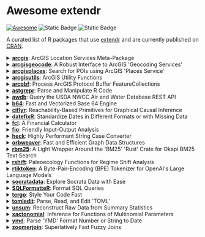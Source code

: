 # Awesome extendr


[![Awesome](https://awesome.re/badge.svg)](https://awesome.re) ![Static
Badge](https://img.shields.io/badge/Last_Updated-2025--08--24-276DC2)
![Static
Badge](https://img.shields.io/badge/Total_Downloads-487407-276DC2)

A curated list of R packages that use
[extendr](https://extendr.github.io/) and are currently published on
[CRAN](https://cran.r-project.org/).

<details>
  <summary><a href='https://github.com/R-ArcGIS/arcgis/'><strong>arcgis</strong></a>: ArcGIS Location Services Meta-Package</summary>
    <ul>
      <li><strong>Author:</strong> Josiah Parry</li>
      <li><strong>URL:</strong> <a href='https://github.com/R-ArcGIS/arcgis/'>https://github.com/R-ArcGIS/arcgis/</a>, <a href='https://developers.arcgis.com/r-bridge/'>https://developers.arcgis.com/r-bridge/</a></li>
      <li><strong>Description:</strong> Provides easy installation and loading of core ArcGIS
    location services packages 'arcgislayers', 'arcgisutils',
    'arcgisgeocode', and 'arcgisplaces'. Enabling developers to interact
    with spatial data and services from 'ArcGIS Online', 'ArcGIS
    Enterprise', and 'ArcGIS Platform'. Learn more about the 'arcgis'
    meta-package at <a href='https://developers.arcgis.com/r-bridge/'>https://developers.arcgis.com/r-bridge/</a>.</li>
      <li><strong>Downloads:</strong> 6039</li>
    </ul>
</details>
<details>
  <summary><a href='https://github.com/r-arcgis/arcgisgeocode'><strong>arcgisgeocode</strong></a>: A Robust Interface to ArcGIS 'Geocoding Services'</summary>
    <ul>
      <li><strong>Author:</strong> Josiah Parry</li>
      <li><strong>URL:</strong> <a href='https://github.com/r-arcgis/arcgisgeocode'>https://github.com/r-arcgis/arcgisgeocode</a>, <a href='https://developers.arcgis.com/r-bridge/api-reference/arcgisgeocode'>https://developers.arcgis.com/r-bridge/api-reference/arcgisgeocode</a></li>
      <li><strong>Description:</strong> A very fast and robust interface to ArcGIS 'Geocoding
    Services'. Provides capabilities for reverse geocoding, finding
    address candidates, character-by-character search autosuggestion, and
    batch geocoding. The public 'ArcGIS World Geocoder' is accessible for
    free use via 'arcgisgeocode' for all services except batch geocoding.
    'arcgisgeocode' also integrates with 'arcgisutils' to provide access
    to custom locators or private 'ArcGIS World Geocoder' hosted on
    'ArcGIS Enterprise'. Learn more in the 'Geocode service' API reference
    <a href='https://developers.arcgis.com/rest/geocode/api-reference/overview-world-geocoding-service.htm'>https://developers.arcgis.com/rest/geocode/api-reference/overview-world-geocoding-service.htm</a>.</li>
      <li><strong>Downloads:</strong> 7695</li>
    </ul>
</details>
<details>
  <summary><a href='https://github.com/R-ArcGIS/arcgisplaces'><strong>arcgisplaces</strong></a>: Search for POIs using ArcGIS 'Places Service'</summary>
    <ul>
      <li><strong>Author:</strong> Josiah Parry</li>
      <li><strong>URL:</strong> <a href='https://github.com/R-ArcGIS/arcgisplaces'>https://github.com/R-ArcGIS/arcgisplaces</a>, <a href='https://developers.arcgis.com/r-bridge/api-reference/arcgisplaces'>https://developers.arcgis.com/r-bridge/api-reference/arcgisplaces</a>, <a href='https://r.esri.com/arcgisplaces'>https://r.esri.com/arcgisplaces</a></li>
      <li><strong>Description:</strong> The ArcGIS 'Places service' is a ready-to-use location
    service that can search for businesses and geographic locations around
    the world. It allows you to find, locate, and discover detailed
    information about each place. Query for places near a point, within a
    bounding box, filter based on categories, or provide search text.
    'arcgisplaces' integrates with 'sf' for out of the box compatibility
    with other spatial libraries. Learn more in the 'Places service' API reference <a href='https://developers.arcgis.com/rest/places/'>https://developers.arcgis.com/rest/places/</a>.</li>
      <li><strong>Downloads:</strong> 47506</li>
    </ul>
</details>
<details>
  <summary><a href='https://github.com/R-ArcGIS/arcgisutils'><strong>arcgisutils</strong></a>: ArcGIS Utility Functions</summary>
    <ul>
      <li><strong>Author:</strong> Josiah Parry</li>
      <li><strong>URL:</strong> <a href='https://github.com/R-ArcGIS/arcgisutils'>https://github.com/R-ArcGIS/arcgisutils</a>, <a href='https://developers.arcgis.com/r-bridge/api-reference/arcgisutils/'>https://developers.arcgis.com/r-bridge/api-reference/arcgisutils/</a></li>
      <li><strong>Description:</strong> Developer oriented utility functions designed to be used as
    the building blocks of R packages that work with ArcGIS Location
    Services. It provides functionality for authorization, Esri JSON
    construction and parsing, as well as other utilities pertaining to
    geometry and Esri type conversions. To support 'ArcGIS Pro' users,
    authorization can be done via 'arcgisbinding'. Installation
    instructions for 'arcgisbinding' can be found at
    <a href='https://developers.arcgis.com/r-bridge/installation/'>https://developers.arcgis.com/r-bridge/installation/</a>.</li>
      <li><strong>Downloads:</strong> 18657</li>
    </ul>
</details>
<details>
  <summary><a href='https://r.esri.com/arcpbf/'><strong>arcpbf</strong></a>: Process ArcGIS Protocol Buffer FeatureCollections</summary>
    <ul>
      <li><strong>Author:</strong> Josiah Parry</li>
      <li><strong>URL:</strong> <a href='https://r.esri.com/arcpbf/'>https://r.esri.com/arcpbf/</a>, <a href='https://github.com/R-ArcGIS/arcpbf'>https://github.com/R-ArcGIS/arcpbf</a></li>
      <li><strong>Description:</strong> Fast processing of ArcGIS FeatureCollection protocol buffers in R.
  It is designed to work seamlessly with 'httr2' and integrates with 'sf'. </li>
      <li><strong>Downloads:</strong> 13882</li>
    </ul>
</details>
<details>
  <summary><a href='https://github.com/etiennebacher/astgrepr'><strong>astgrepr</strong></a>: Parse and Manipulate R Code</summary>
    <ul>
      <li><strong>Author:</strong> Etienne Bacher</li>
      <li><strong>URL:</strong> <a href='https://github.com/etiennebacher/astgrepr'>https://github.com/etiennebacher/astgrepr</a>, <a href='https://astgrepr.etiennebacher.com/'>https://astgrepr.etiennebacher.com/</a></li>
      <li><strong>Description:</strong> Parsing R code is key to build tools such as linters and stylers.
    This package provides a binding to the 'Rust' crate 'ast-grep' so that one
    can parse and explore R code.</li>
      <li><strong>Downloads:</strong> 1026</li>
    </ul>
</details>
<details>
  <summary><a href='https://github.com/kbvernon/awdb'><strong>awdb</strong></a>: Query the USDA NWCC Air and Water Database REST API</summary>
    <ul>
      <li><strong>Author:</strong> Kenneth Blake Vernon</li>
      <li><strong>URL:</strong> <a href='https://github.com/kbvernon/awdb'>https://github.com/kbvernon/awdb</a>, <a href='https://kbvernon.github.io/awdb/'>https://kbvernon.github.io/awdb/</a></li>
      <li><strong>Description:</strong> Query the four endpoints of the 'Air and Water Database (AWDB) REST
    API' maintained by the National Water and Climate Center (NWCC) at the 
    United States Department of Agriculture (USDA). Endpoints include data, 
    forecast, reference-data, and metadata. The package is extremely light 
    weight, with 'Rust' via 'extendr' doing most of the heavy lifting to 
    deserialize and flatten deeply nested 'JSON' responses. The AWDB can be 
    found at <a href='https://wcc.sc.egov.usda.gov/awdbRestApi/swagger-ui/index.html'>https://wcc.sc.egov.usda.gov/awdbRestApi/swagger-ui/index.html</a>.</li>
      <li><strong>Downloads:</strong> 1243</li>
    </ul>
</details>
<details>
  <summary><a href='https://extendr.github.io/b64/'><strong>b64</strong></a>: Fast and Vectorized Base 64 Engine</summary>
    <ul>
      <li><strong>Author:</strong> Josiah Parry</li>
      <li><strong>URL:</strong> <a href='https://extendr.github.io/b64/'>https://extendr.github.io/b64/</a>, <a href='https://github.com/extendr/b64'>https://github.com/extendr/b64</a></li>
      <li><strong>Description:</strong> Provides a fast, lightweight, and vectorized base 64 engine
    to encode and decode character and raw vectors as well as files stored
    on disk. Common base 64 alphabets are supported out of the box
    including the standard, URL-safe, bcrypt, crypt, 'BinHex', and
    IMAP-modified UTF-7 alphabets. Custom engines can be created to
    support unique base 64 encoding and decoding needs.</li>
      <li><strong>Downloads:</strong> 39951</li>
    </ul>
</details>
<details>
  <summary><a href='https://cifly.pages.dev/'><strong>ciflyr</strong></a>: Reachability-Based Primitives for Graphical Causal Inference</summary>
    <ul>
      <li><strong>Author:</strong> Marcel Wienöbst</li>
      <li><strong>URL:</strong> <a href='https://cifly.pages.dev/'>https://cifly.pages.dev/</a>, <a href='https://github.com/mwien/CIfly'>https://github.com/mwien/CIfly</a></li>
      <li><strong>Description:</strong> Provides a framework for specifying and running flexible
    linear-time reachability-based algorithms for graphical causal inference. Rule
    tables are used to encode and customize the reachability algorithm to typical
    causal and probabilistic reasoning tasks such as finding d-connected nodes or
    more advanced applications. For more information, see Wienöbst, Weichwald and
    Henckel (2025) <a href='doi:10.48550/arXiv.2506.15758'>doi:10.48550/arXiv.2506.15758</a>.</li>
      <li><strong>Downloads:</strong> 370</li>
    </ul>
</details>
<details>
  <summary><a href='https://docs.ropensci.org/datefixR/'><strong>datefixR</strong></a>: Standardize Dates in Different Formats or with Missing Data</summary>
    <ul>
      <li><strong>Author:</strong> Nathan Constantine-Cooke</li>
      <li><strong>URL:</strong> <a href='https://docs.ropensci.org/datefixR/'>https://docs.ropensci.org/datefixR/</a>, <a href='https://github.com/ropensci/datefixR'>https://github.com/ropensci/datefixR</a></li>
      <li><strong>Description:</strong> There are many different formats dates are commonly
    represented with: the order of day, month, or year can differ,
    different separators ("-", "/", or whitespace) can be used, months can
    be numerical, names, or abbreviations and year given as two digits or
    four. 'datefixR' takes dates in all these different formats and
    converts them to R's built-in date class. If 'datefixR' cannot
    standardize a date, such as because it is too malformed, then the user
    is told which date cannot be standardized and the corresponding ID for
    the row. 'datefixR' also allows the imputation of missing days and
    months with user-controlled behavior.</li>
      <li><strong>Downloads:</strong> 14045</li>
    </ul>
</details>
<details>
  <summary><a href='https://github.com/shrektan/fcl'><strong>fcl</strong></a>: A Financial Calculator</summary>
    <ul>
      <li><strong>Author:</strong> Xianying Tan</li>
      <li><strong>URL:</strong> <a href='https://github.com/shrektan/fcl'>https://github.com/shrektan/fcl</a>, <a href='https://shrektan.github.io/fcl/'>https://shrektan.github.io/fcl/</a></li>
      <li><strong>Description:</strong> A financial calculator that provides very fast implementations
    of common financial indicators using 'Rust' code. It includes functions for
    bond-related indicators, such as yield to maturity ('YTM'), modified duration,
    and Macaulay duration, as well as functions for calculating time-weighted
    and money-weighted rates of return (using 'Modified Dietz' method) for multiple portfolios,
    given their market values and profit and loss ('PnL') data. 'fcl' is designed
    to be efficient and accurate for financial analysis and computation. The methods
    used in this package are based on the following references:
    <a href='https://en.wikipedia.org/wiki/Modified_Dietz_method'>https://en.wikipedia.org/wiki/Modified_Dietz_method</a>,
    <a href='https://en.wikipedia.org/wiki/Time-weighted_return'>https://en.wikipedia.org/wiki/Time-weighted_return</a>.</li>
      <li><strong>Downloads:</strong> 201291</li>
    </ul>
</details>
<details>
  <summary><a href='https://albersonmiranda.github.io/fio/'><strong>fio</strong></a>: Friendly Input-Output Analysis</summary>
    <ul>
      <li><strong>Author:</strong> Alberson da Silva Miranda</li>
      <li><strong>URL:</strong> <a href='https://albersonmiranda.github.io/fio/'>https://albersonmiranda.github.io/fio/</a>, <a href='https://github.com/albersonmiranda/fio'>https://github.com/albersonmiranda/fio</a></li>
      <li><strong>Description:</strong> Simplifies the process of importing and managing input-output
  matrices from 'Microsoft Excel' into R, and provides a suite of functions for
  analysis. It leverages the 'R6' class for clean, memory-efficient
  object-oriented programming. Furthermore, all linear algebra computations are
  implemented in 'Rust' to achieve highly optimized performance.</li>
      <li><strong>Downloads:</strong> 50483</li>
    </ul>
</details>
<details>
  <summary><a href='https://github.com/DyfanJones/heck'><strong>heck</strong></a>: Highly Performant String Case Converter</summary>
    <ul>
      <li><strong>Author:</strong> Josiah Parry</li>
      <li><strong>URL:</strong> <a href='https://github.com/DyfanJones/heck'>https://github.com/DyfanJones/heck</a>, <a href='https://dyfanjones.r-universe.dev/heck'>https://dyfanjones.r-universe.dev/heck</a></li>
      <li><strong>Description:</strong> Provides a case conversion between common cases like CamelCase and 
    snake_case. Using the 'rust crate heck' <a href='https://github.com/withoutboats/heck'>https://github.com/withoutboats/heck</a>
    as the backend for a highly performant case conversion for 'R'.</li>
      <li><strong>Downloads:</strong> 4851</li>
    </ul>
</details>
<details>
  <summary><a href='https://github.com/ixpantia/orbweaver-r'><strong>orbweaver</strong></a>: Fast and Efficient Graph Data Structures</summary>
    <ul>
      <li><strong>Author:</strong> ixpantia, SRL</li>
      <li><strong>URL:</strong> <a href='https://github.com/ixpantia/orbweaver-r'>https://github.com/ixpantia/orbweaver-r</a></li>
      <li><strong>Description:</strong> Seamlessly build and manipulate graph structures, leveraging
    its high-performance methods for filtering, joining, and mutating
    data. Ensures that mutations and changes to the graph are performed in
    place, streamlining your workflow for optimal productivity.</li>
      <li><strong>Downloads:</strong> 3418</li>
    </ul>
</details>
<details>
  <summary><a href='https://davzim.github.io/rbm25/'><strong>rbm25</strong></a>: A Light Wrapper Around the 'BM25' 'Rust' Crate for Okapi BM25
Text Search</summary>
    <ul>
      <li><strong>Author:</strong> David Zimmermann-Kollenda</li>
      <li><strong>URL:</strong> <a href='https://davzim.github.io/rbm25/'>https://davzim.github.io/rbm25/</a>, <a href='https://github.com/DavZim/rbm25/'>https://github.com/DavZim/rbm25/</a></li>
      <li><strong>Description:</strong> 
    BM25 is a ranking function used by search engines to rank matching documents according to their relevance to a user's search query.
    This package provides a light wrapper around the 'BM25' 'rust' crate for Okapi BM25 text search.
    For more information, see Robertson et al. (1994) <a href='https://trec.nist.gov/pubs/trec3/t3_proceedings.html'>https://trec.nist.gov/pubs/trec3/t3_proceedings.html</a>.</li>
      <li><strong>Downloads:</strong> 1455</li>
    </ul>
</details>
<details>
  <summary><a href='https://github.com/alexhroom/rshift'><strong>rshift</strong></a>: Paleoecology Functions for Regime Shift Analysis</summary>
    <ul>
      <li><strong>Author:</strong> Alex H. Room</li>
      <li><strong>URL:</strong> <a href='https://github.com/alexhroom/rshift'>https://github.com/alexhroom/rshift</a></li>
      <li><strong>Description:</strong> Contains a variety of functions, based around
    regime shift analysis of paleoecological data.
    Citations:
    Rodionov() from Rodionov (2004) <a href='doi:10.1029/2004GL019448'>doi:10.1029/2004GL019448</a>
    Lanzante() from Lanzante (1996) <a href='doi:10.1002/(SICI)1097-0088(199611)16:11%3C1197::AID-JOC89%3E3.0.CO;2-L'>doi:10.1002/(SICI)1097-0088(199611)16:11%3C1197::AID-JOC89%3E3.0.CO;2-L</a>
    Hellinger_trans from Numerical Ecology, Legendre & Legendre (ISBN 9780444538680)
    rolling_autoc from Liu, Gao & Wang (2018) <a href='doi:10.1016/j.scitotenv.2018.06.276'>doi:10.1016/j.scitotenv.2018.06.276</a>
    Sample data sets lake_data & lake_RSI processed from Bush, Silman & Urrego (2004) <a href='doi:10.1126/science.1090795'>doi:10.1126/science.1090795</a>
    Sample data set January_PDO from NOAA: <a href='https://www.ncei.noaa.gov/access/monitoring/pdo/'>https://www.ncei.noaa.gov/access/monitoring/pdo/</a>.</li>
      <li><strong>Downloads:</strong> 52992</li>
    </ul>
</details>
<details>
  <summary><a href='https://davzim.github.io/rtiktoken/'><strong>rtiktoken</strong></a>: A Byte-Pair-Encoding (BPE) Tokenizer for OpenAI's Large Language
Models</summary>
    <ul>
      <li><strong>Author:</strong> David Zimmermann-Kollenda</li>
      <li><strong>URL:</strong> <a href='https://davzim.github.io/rtiktoken/'>https://davzim.github.io/rtiktoken/</a>, <a href='https://github.com/DavZim/rtiktoken/'>https://github.com/DavZim/rtiktoken/</a></li>
      <li><strong>Description:</strong> A thin wrapper around the tiktoken-rs crate, allowing to encode text into Byte-Pair-Encoding (BPE) tokens and decode tokens back to text. This is useful to understand how Large Language Models (LLMs) perceive text. </li>
      <li><strong>Downloads:</strong> 3407</li>
    </ul>
</details>
<details>
  <summary><a href='https://ryanzomorrodi.github.io/socratadata/'><strong>socratadata</strong></a>: Explore Socrata Data with Ease</summary>
    <ul>
      <li><strong>Author:</strong> Ryan Zomorrodi</li>
      <li><strong>URL:</strong> <a href='https://ryanzomorrodi.github.io/socratadata/'>https://ryanzomorrodi.github.io/socratadata/</a>, <a href='https://github.com/ryanzomorrodi/socratadata'>https://github.com/ryanzomorrodi/socratadata</a></li>
      <li><strong>Description:</strong> Provides an interface to search, read, query, and retrieve metadata for 
    datasets hosted on 'Socrata' open data portals. Supports all 'Socrata' data types, 
    including spatial data returned as 'sf' objects. </li>
      <li><strong>Downloads:</strong> 206</li>
    </ul>
</details>
<details>
  <summary><a href='https://dataupsurge.github.io/SQLFormatteR/'><strong>SQLFormatteR</strong></a>: Format SQL Queries</summary>
    <ul>
      <li><strong>Author:</strong> Morgan Durand</li>
      <li><strong>URL:</strong> <a href='https://dataupsurge.github.io/SQLFormatteR/'>https://dataupsurge.github.io/SQLFormatteR/</a>, <a href='https://github.com/dataupsurge/SQLFormatteR'>https://github.com/dataupsurge/SQLFormatteR</a></li>
      <li><strong>Description:</strong> A convenient interface for formatting 'SQL' queries directly
    within 'R'. It acts as a wrapper around the 'sql_format' Rust crate.
    The package allows you to format 'SQL' code with customizable options,
    including indentation, case formatting, and more, ensuring your 'SQL'
    queries are clean, readable, and consistent.</li>
      <li><strong>Downloads:</strong> 1408</li>
    </ul>
</details>
<details>
  <summary><a href='https://rtergo.pagacz.io'><strong>tergo</strong></a>: Style Your Code Fast</summary>
    <ul>
      <li><strong>Author:</strong> Konrad Pagacz</li>
      <li><strong>URL:</strong> <a href='https://rtergo.pagacz.io'>https://rtergo.pagacz.io</a>, <a href='https://github.com/kpagacz/tergo'>https://github.com/kpagacz/tergo</a></li>
      <li><strong>Description:</strong> Provides a set of functions
    that allow users for styling their R code according to
    the 'tidyverse' style guide. The package uses a native
    Rust implementation to ensure the highest performance.
    Learn more about 'tergo' at <a href='https://rtergo.pagacz.io'>https://rtergo.pagacz.io</a>.</li>
      <li><strong>Downloads:</strong> 1784</li>
    </ul>
</details>
<details>
  <summary><a href='https://extendr.github.io/tomledit/'><strong>tomledit</strong></a>: Parse, Read, and Edit 'TOML'</summary>
    <ul>
      <li><strong>Author:</strong> Josiah Parry</li>
      <li><strong>URL:</strong> <a href='https://extendr.github.io/tomledit/'>https://extendr.github.io/tomledit/</a>, <a href='https://github.com/extendr/tomledit'>https://github.com/extendr/tomledit</a></li>
      <li><strong>Description:</strong> A toolkit for working with 'TOML' files in R while preserving
    formatting, comments, and structure. 'tomledit' enables serialization of R
    objects such as lists, data.frames, numeric, logical, and date vectors.</li>
      <li><strong>Downloads:</strong> 2310</li>
    </ul>
</details>
<details>
  <summary><a href='https://github.com/lhdjung/unsum'><strong>unsum</strong></a>: Reconstruct Raw Data from Summary Statistics</summary>
    <ul>
      <li><strong>Author:</strong> Lukas Jung</li>
      <li><strong>URL:</strong> <a href='https://github.com/lhdjung/unsum'>https://github.com/lhdjung/unsum</a>, <a href='https://lhdjung.github.io/unsum/'>https://lhdjung.github.io/unsum/</a></li>
      <li><strong>Description:</strong> Reconstructs all possible raw data that could have led to reported
    summary statistics. Provides a wrapper for the 'Rust' implementation of the
    'CLOSURE' algorithm.</li>
      <li><strong>Downloads:</strong> 425</li>
    </ul>
</details>
<details>
  <summary><a href='https://sachsmc.github.io/xactonomial/'><strong>xactonomial</strong></a>: Inference for Functions of Multinomial Parameters</summary>
    <ul>
      <li><strong>Author:</strong> Michael C Sachs</li>
      <li><strong>URL:</strong> <a href='https://sachsmc.github.io/xactonomial/'>https://sachsmc.github.io/xactonomial/</a></li>
      <li><strong>Description:</strong> We consider the problem where we observe k vectors (possibly of different lengths), each representing an independent multinomial random vector. For a given function that takes in the concatenated vector of multinomial probabilities and outputs a real number, this is a Monte Carlo estimation procedure of an exact p-value and confidence interval. The resulting inference is valid even in small samples, when the parameter is on the boundary, and when the function is not differentiable at the parameter value, all situations where asymptotic methods and the bootstrap would fail. For more details see Sachs, Fay, and Gabriel (2025) <a href='doi:10.48550/arXiv.2406.19141'>doi:10.48550/arXiv.2406.19141</a>.</li>
      <li><strong>Downloads:</strong> 679</li>
    </ul>
</details>
<details>
  <summary><a href='https://shrektan.github.io/ymd/'><strong>ymd</strong></a>: Parse 'YMD' Format Number or String to Date</summary>
    <ul>
      <li><strong>Author:</strong> Xianying Tan</li>
      <li><strong>URL:</strong> <a href='https://shrektan.github.io/ymd/'>https://shrektan.github.io/ymd/</a>, <a href='https://github.com/shrektan/ymd'>https://github.com/shrektan/ymd</a></li>
      <li><strong>Description:</strong> Convert 'YMD' format number or string to Date efficiently, using Rust's
    standard library. It also provides helper functions to handle Date, e.g., quick
    finding the beginning or end of the given period, adding months to Date, etc.</li>
      <li><strong>Downloads:</strong> 7989</li>
    </ul>
</details>
<details>
  <summary><a href='https://beniamino.org/zoomerjoin/'><strong>zoomerjoin</strong></a>: Superlatively Fast Fuzzy Joins</summary>
    <ul>
      <li><strong>Author:</strong> Beniamino Green</li>
      <li><strong>URL:</strong> <a href='https://beniamino.org/zoomerjoin/'>https://beniamino.org/zoomerjoin/</a>, <a href='https://github.com/beniaminogreen/zoomerjoin'>https://github.com/beniaminogreen/zoomerjoin</a></li>
      <li><strong>Description:</strong> Empowers users to fuzzily-merge data frames with millions or tens of millions of rows in minutes with low memory usage.  The package uses the locality sensitive hashing algorithms developed by Datar, Immorlica, Indyk and Mirrokni (2004) <a href='doi:10.1145/997817.997857'>doi:10.1145/997817.997857</a>, and Broder (1998) <a href='doi:10.1109/SEQUEN.1997.666900'>doi:10.1109/SEQUEN.1997.666900</a> to avoid having to compare every pair of records in each dataset, resulting in fuzzy-merges that finish in linear time.</li>
      <li><strong>Downloads:</strong> 4295</li>
    </ul>
</details>
